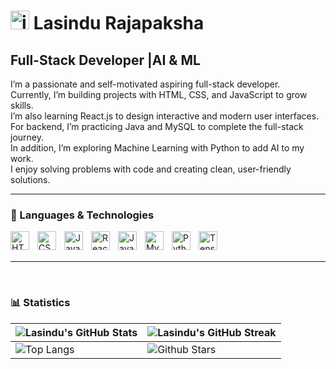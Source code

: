 # <img width="30" height="30" alt="image" src="https://github.com/user-attachments/assets/f2638513-5e31-4cbf-8733-684e555ee668" /> Lasindu Rajapaksha 


**<h2>Full-Stack Developer |AI & ML </h2>** 
I’m a passionate and self-motivated aspiring full-stack developer.  
Currently, I’m building projects with HTML, CSS, and JavaScript to grow skills.  
I’m also learning React.js to design interactive and modern user interfaces.  
For backend, I’m practicing Java and MySQL to complete the full-stack journey.  
In addition, I’m exploring Machine Learning with Python to add AI to my work.  
I enjoy solving problems with code and creating clean, user-friendly solutions.  

  

---

### 🤖 Languages & Technologies

<img 
    align="left" 
    alt="HTML"
    title="HTML" 
    width="30px" 
    style="padding-right: 10px;" 
    src="https://cdn.jsdelivr.net/gh/devicons/devicon@latest/icons/html5/html5-original.svg" 
/>
<img 
    align="left" 
    alt="CSS" 
    title="CSS"
    width="30px" 
    style="padding-right: 10px;" 
    src="https://cdn.jsdelivr.net/gh/devicons/devicon@latest/icons/css3/css3-original.svg" 
/>
<img 
    align="left" 
    alt="JavaScript" 
    title="JavaScript"
    width="30px" 
    style="padding-right: 10px;" 
    src="https://cdn.jsdelivr.net/gh/devicons/devicon@latest/icons/javascript/javascript-original.svg" 
/>

<img 
    align="left" 
    alt="React"
    title="React" 
    width="30px" 
    style="padding-right: 10px;" 
    src="https://cdn.jsdelivr.net/gh/devicons/devicon@latest/icons/react/react-original.svg" 
/>
<img 
    align="left" 
    alt="Java"
    title="Java" 
    width="30px" 
    style="padding-right: 10px;" 
    src="https://cdn.jsdelivr.net/gh/devicons/devicon@latest/icons/java/java-original.svg" 
/>
<img 
    align="left" 
    alt="MySQL"
    title="MySQL" 
    width="30px" 
    style="padding-right: 10px;" 
    src="https://cdn.jsdelivr.net/gh/devicons/devicon@latest/icons/mysql/mysql-original.svg" 
/>
<img 
    align="left" 
    alt="Python" 
    title="Python"
    width="30px" 
    style="padding-right: 10px;" 
    src="https://cdn.jsdelivr.net/gh/devicons/devicon@latest/icons/python/python-original.svg" 
/>
<img 
    align="left" 
    alt="TensorFlow"
    title="TensorFlow (Machine Learning)"
    width="30px" 
    style="padding-right: 10px;" 
    src="https://cdn.jsdelivr.net/gh/devicons/devicon@latest/icons/tensorflow/tensorflow-original.svg" 
/>

<br/>
<br/>

---




  <br>
  
### 📊 Statistics

| ![Lasindu's GitHub Stats](https://github-readme-stats.vercel.app/api?username=clasindu&show_icons=true&theme=tokyonight) | ![Lasindu's GitHub Streak](https://github-readme-streak-stats.herokuapp.com/?user=clasindu&theme=tokyonight) |
| --- | --- |
|![Top Langs](https://github-readme-stats.vercel.app/api/top-langs/?username=clasindu&theme=tokyonight&exclude_repo=clasindu.github.io,clasindunew.github.io,-bookstore_app_1,random_quote_generator,student-enrollment-system,Community_Classroom-Git)  | ![Github Stars](https://github-readme-stats.vercel.app/api?username=clasindu&show_icons=true&locale=en&count_private=true&hide_rank=true&custom_title=My%20GitHub%20Stats&disable_animations=true&theme=tokyonight) |



